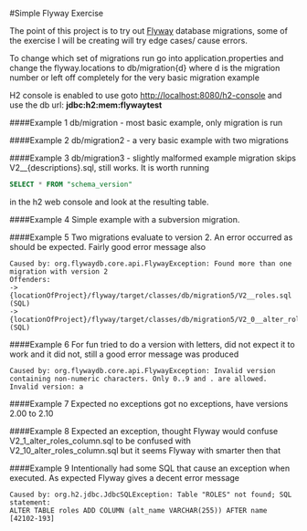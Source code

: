 #Simple Flyway Exercise

The point of this project is to try out [Flyway](https://flywaydb.org/) database migrations, some of the exercise I will be creating will try edge cases/ cause errors.

To change which set of migrations run go into application.properties and change the flyway.locations to db/migration{d} where d is the migration number or left off completely for the very basic migration example

H2 console is enabled to use goto <http://localhost:8080/h2-console> and use the db url: __jdbc:h2:mem:flywaytest__

####Example 1
db/migration - most basic example, only migration is run

####Example 2
db/migration2 - a very basic example with two migrations

####Example 3
db/migration3 - slightly malformed example migration skips V2__{descriptions}.sql, still works. It is worth running
```SQL
SELECT * FROM "schema_version"
```

in the h2 web console and look at the resulting table.

####Example 4
Simple example with a subversion migration.

####Example 5
Two migrations evaluate to version 2. An error occurred as should be expected. Fairly good error message also
```
Caused by: org.flywaydb.core.api.FlywayException: Found more than one migration with version 2
Offenders:
-> {locationOfProject}/flyway/target/classes/db/migration5/V2__roles.sql (SQL)
-> {locationOfProject}/flyway/target/classes/db/migration5/V2_0__alter_roles.sql (SQL)
```

####Example 6
For fun tried to do a version with letters, did not expect it to work and it did not, still a good error message was produced
```
Caused by: org.flywaydb.core.api.FlywayException: Invalid version containing non-numeric characters. Only 0..9 and . are allowed. Invalid version: a
```

####Example 7
Expected no exceptions got no exceptions, have versions 2.00 to 2.10

####Example 8
Expected an exception, thought Flyway would confuse V2_1_alter_roles_column.sql to be confused with V2_10_alter_roles_column.sql but it seems Flyway with smarter then that

####Example 9
Intentionally had some SQL that cause an exception when executed. As expected Flyway gives a decent error message
```
Caused by: org.h2.jdbc.JdbcSQLException: Table "ROLES" not found; SQL statement:
ALTER TABLE roles ADD COLUMN (alt_name VARCHAR(255)) AFTER name [42102-193]
```